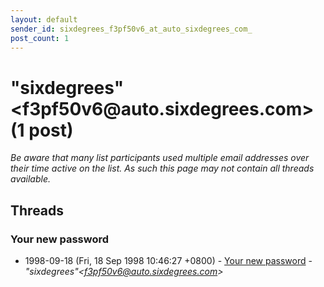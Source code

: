 ```yaml
---
layout: default
sender_id: sixdegrees_f3pf50v6_at_auto_sixdegrees_com_
post_count: 1
---
```


# "sixdegrees"<f3pf50v6<span>@</span>auto.sixdegrees.com> (1 post)

_Be aware that many list participants used multiple email addresses over their time active on the list. As such this page may not contain all threads available._

## Threads

### Your new password
+ 1998-09-18 (Fri, 18 Sep 1998 10:46:27 +0800) - [Your new password](/archive/1998/09/01a3cfd2898b8070e8f1be66c233a56c2154a6393a6ca2218484854fb9566ab4) - _"sixdegrees"\<f3pf50v6@auto.sixdegrees.com\>_

